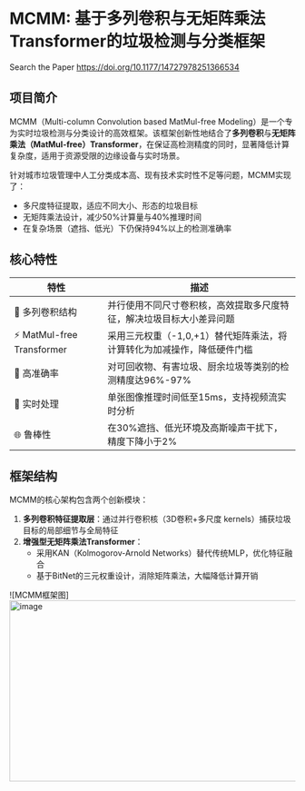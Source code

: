 # MCMM: 基于多列卷积与无矩阵乘法Transformer的垃圾检测与分类框架

Search the Paper https://doi.org/10.1177/14727978251366534

## 项目简介
MCMM（Multi-column Convolution based MatMul-free Modeling）是一个专为实时垃圾检测与分类设计的高效框架。该框架创新性地结合了**多列卷积**与**无矩阵乘法（MatMul-free）Transformer**，在保证高检测精度的同时，显著降低计算复杂度，适用于资源受限的边缘设备与实时场景。

针对城市垃圾管理中人工分类成本高、现有技术实时性不足等问题，MCMM实现了：
- 多尺度特征提取，适应不同大小、形态的垃圾目标
- 无矩阵乘法设计，减少50%计算量与40%推理时间
- 在复杂场景（遮挡、低光）下仍保持94%以上的检测准确率

## 核心特性
| 特性 | 描述 |
|------|------|
| 🚀 多列卷积结构 | 并行使用不同尺寸卷积核，高效提取多尺度特征，解决垃圾目标大小差异问题 |
| ⚡ MatMul-free Transformer | 采用三元权重（-1,0,+1）替代矩阵乘法，将计算转化为加减操作，降低硬件门槛 |
| 🎯 高准确率 | 对可回收物、有害垃圾、厨余垃圾等类别的检测精度达96%-97% |
| 🔄 实时处理 | 单张图像推理时间低至15ms，支持视频流实时分析 |
| 🌐 鲁棒性 | 在30%遮挡、低光环境及高斯噪声干扰下，精度下降小于2% |


## 框架结构
MCMM的核心架构包含两个创新模块：
1. **多列卷积特征提取层**：通过并行卷积核（3D卷积+多尺度 kernels）捕获垃圾目标的局部细节与全局特征
2. **增强型无矩阵乘法Transformer**：
   - 采用KAN（Kolmogorov-Arnold Networks）替代传统MLP，优化特征融合
   - 基于BitNet的三元权重设计，消除矩阵乘法，大幅降低计算开销

![MCMM框架图] 
<img width="900" height="319" alt="image" src="https://github.com/user-attachments/assets/b5bd5c5c-6ed6-4ea4-9d41-821c64e46db0" />

